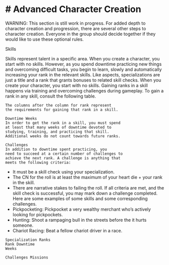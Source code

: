 # # Advanced Character Creation

WARNING: This section is still work in
progress.
For added depth to character creation and
progression, there are several other steps to character
creation. Everyone in the group should decide
together if they would like to use these optional
rules.

Skills

Skills represent talent in a specific area. When
you create a character, you start with no skills.
However, as you spend downtime practicing new
things and overcoming difficult tasks, you begin to
learn, slowly and automatically increasing your rank
in the relevant skills.
Like aspects, specializations are just a title and a
rank that grants bonuses to related skill checks.
When you create your character, you start with
no skills.
Gaining ranks in a skill happens via training and
overcoming challenges during gameplay. To gain a
rank in any skill, consult the following table.

```
The columns after the column for rank represent
the requirements for gaining that rank in a skill.
```

```
Downtime Weeks
In order to get the rank in a skill, you must spend
at least that many weeks of downtime devoted to
studying, training, and practicing that skill.
Additional weeks do not count towards future ranks.
```

```
Challenges
In addition to downtime spent practicing, you
need to succeed at a certain number of challenges to
achieve the next rank. A challenge is anything that
meets the following criteria:
```

- It must be a skill check using your
  specialization.
- The CN for the roll is at least the maximum of
  your heart die + your rank in the skill.
- There are narrative stakes to failing the roll.
  If all criteria are met, and the skill check is
  successful, you may mark down a challenge
  completed. Here are some examples of some skills
  and some corresponding challenges.
- Pickpocketing: Pickpocket a very wealthy
  merchant who’s actively looking for pickpockets.
- Hunting: Shoot a rampaging bull in the streets
  before the it hurts someone.
- Chariot Racing: Beat a fellow chariot driver in
  a race.

```
Specialization Ranks
Rank Downtime
Weeks
```

```
Challenges Missions
```
